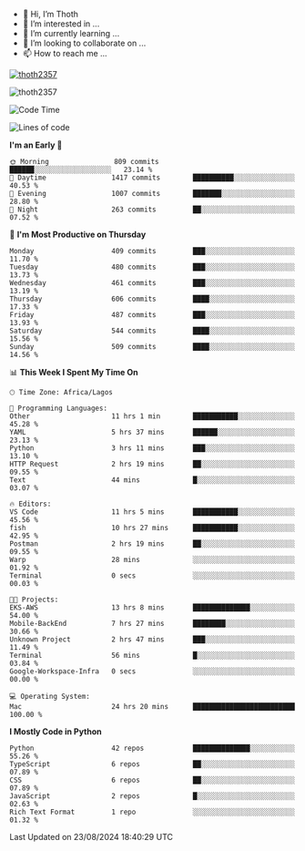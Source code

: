 <!---
thoth2357/thoth2357 is a ✨ special ✨ repository because its `README.md` (this file) appears on your GitHub profile.
You can click the Preview link to take a look at your changes.
--->

- 👋 Hi, I’m Thoth
- 👀 I’m interested in ...
- 🌱 I’m currently learning ...
- 💞️ I’m looking to collaborate on ...
- 📫 How to reach me ...


<p align="left"> <a href="https://github.com/ryo-ma/github-profile-trophy"><img src="https://github-profile-trophy.vercel.app/?username=thoth2357&theme=gruvbox&no-bg=true&no-frame=false&title=MultiLanguage,Commits,Repositories,Stars,Followers,PullRequest,Reviews,Issues" alt="thoth2357" /></a> </p>

<p align="left"> <img src="https://komarev.com/ghpvc/?username=thoth2357&label=Profile%20views&color=0e75b6&style=flat" alt="thoth2357" /> </p>

<!--START_SECTION:waka-->
![Code Time](http://img.shields.io/badge/Code%20Time-3%2C229%20hrs%202%20mins-blue)

![Lines of code](https://img.shields.io/badge/From%20Hello%20World%20I%27ve%20Written-30.5%20million%20lines%20of%20code-blue)

**I'm an Early 🐤** 

```text
🌞 Morning                809 commits         ██████░░░░░░░░░░░░░░░░░░░   23.14 % 
🌆 Daytime                1417 commits        ██████████░░░░░░░░░░░░░░░   40.53 % 
🌃 Evening                1007 commits        ███████░░░░░░░░░░░░░░░░░░   28.80 % 
🌙 Night                  263 commits         ██░░░░░░░░░░░░░░░░░░░░░░░   07.52 % 
```
📅 **I'm Most Productive on Thursday** 

```text
Monday                   409 commits         ███░░░░░░░░░░░░░░░░░░░░░░   11.70 % 
Tuesday                  480 commits         ███░░░░░░░░░░░░░░░░░░░░░░   13.73 % 
Wednesday                461 commits         ███░░░░░░░░░░░░░░░░░░░░░░   13.19 % 
Thursday                 606 commits         ████░░░░░░░░░░░░░░░░░░░░░   17.33 % 
Friday                   487 commits         ███░░░░░░░░░░░░░░░░░░░░░░   13.93 % 
Saturday                 544 commits         ████░░░░░░░░░░░░░░░░░░░░░   15.56 % 
Sunday                   509 commits         ████░░░░░░░░░░░░░░░░░░░░░   14.56 % 
```


📊 **This Week I Spent My Time On** 

```text
🕑︎ Time Zone: Africa/Lagos

💬 Programming Languages: 
Other                    11 hrs 1 min        ███████████░░░░░░░░░░░░░░   45.28 % 
YAML                     5 hrs 37 mins       ██████░░░░░░░░░░░░░░░░░░░   23.13 % 
Python                   3 hrs 11 mins       ███░░░░░░░░░░░░░░░░░░░░░░   13.10 % 
HTTP Request             2 hrs 19 mins       ██░░░░░░░░░░░░░░░░░░░░░░░   09.55 % 
Text                     44 mins             █░░░░░░░░░░░░░░░░░░░░░░░░   03.07 % 

🔥 Editors: 
VS Code                  11 hrs 5 mins       ███████████░░░░░░░░░░░░░░   45.56 % 
fish                     10 hrs 27 mins      ███████████░░░░░░░░░░░░░░   42.95 % 
Postman                  2 hrs 19 mins       ██░░░░░░░░░░░░░░░░░░░░░░░   09.55 % 
Warp                     28 mins             ░░░░░░░░░░░░░░░░░░░░░░░░░   01.92 % 
Terminal                 0 secs              ░░░░░░░░░░░░░░░░░░░░░░░░░   00.03 % 

🐱‍💻 Projects: 
EKS-AWS                  13 hrs 8 mins       ██████████████░░░░░░░░░░░   54.00 % 
Mobile-BackEnd           7 hrs 27 mins       ████████░░░░░░░░░░░░░░░░░   30.66 % 
Unknown Project          2 hrs 47 mins       ███░░░░░░░░░░░░░░░░░░░░░░   11.49 % 
Terminal                 56 mins             █░░░░░░░░░░░░░░░░░░░░░░░░   03.84 % 
Google-Workspace-Infra   0 secs              ░░░░░░░░░░░░░░░░░░░░░░░░░   00.00 % 

💻 Operating System: 
Mac                      24 hrs 20 mins      █████████████████████████   100.00 % 
```

**I Mostly Code in Python** 

```text
Python                   42 repos            ██████████████░░░░░░░░░░░   55.26 % 
TypeScript               6 repos             ██░░░░░░░░░░░░░░░░░░░░░░░   07.89 % 
CSS                      6 repos             ██░░░░░░░░░░░░░░░░░░░░░░░   07.89 % 
JavaScript               2 repos             █░░░░░░░░░░░░░░░░░░░░░░░░   02.63 % 
Rich Text Format         1 repo              ░░░░░░░░░░░░░░░░░░░░░░░░░   01.32 % 
```




 Last Updated on 23/08/2024 18:40:29 UTC
<!--END_SECTION:waka-->
<!--![](http://github-profile-summary-cards.vercel.app/api/cards/profile-details?username=thoth2357&theme=2077)

![](http://github-profile-summary-cards.vercel.app/api/cards/stats?username=thoth2357&theme=2077)![](http://github-profile-summary-cards.vercel.app/api/cards/productive-time?username=thoth2357&theme=2077&utcOffset=8) -->
